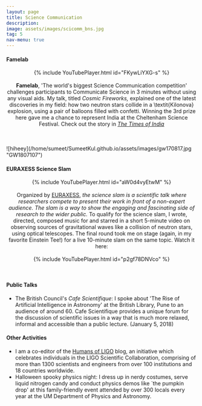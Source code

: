 ```yaml
---
layout: page
title: Science Communication 
description: 
image: assets/images/scicomm_bns.jpg
tag: 5
nav-menu: true
---
```



<!-- Main -->
<div id="main" class="alt" display:inline-block>

<!-- One -->
<section id="one">
        <div class="inner">


<h4> Famelab </h4>
<p style="text-align:center;">
{% include YouTubePlayer.html id="FKywLiYXG-s" %}
<br><br>
<b> Famelab</b>, 'The world's biggest Science Communication competition' challenges participants to Communicate Science in 3 minutes without using any visual aids. My talk, titled <i> Cosmic Fireworks, </i> explained one of the latest discoveries in my field: how two neutron stars collide in a \textit{Kilonova} explosion, using a pair of balloons filled with confetti. Winning the 3rd prize here gave me a chance to represent India at the Cheltenham Science Festival. Check out the story in <a href="https://timesofindia.indiatimes.com/city/pune/first-fame-lab-contest-unites-fine-arts-science/articleshow/57300934.cms" target="_blank"><i> The Times of India </i></a></p>
<br><br>
![hiheey](/home/sumeet/SumeetKul.github.io/assets/images/gw170817.jpg  "GW1807107")
<h4> EURAXESS Science Slam </h4>
<p style="text-align:center;">
{% include YouTubePlayer.html id="aW0d4vyEtwM" %}
<br><br>
   Organized by <a href="https://euraxess.ec.europa.eu/" target="_blank" rel="noopener noreferrer">EURAXESS</a>, <i> the science slam is a scientific talk where researchers compete to present their work in front of a non-expert audience. The slam is a way to show the engaging and fascinating side of research to the wider public. </i> To qualify for the science slam, I wrote, directed, composed music for and starred in a short 5-minute video on observing sources of gravitational waves like a collision of neutron stars, using optical telescopes. The final round took me on stage (again, in my favorite Einstein Tee!) for a live 10-minute slam on the same topic. Watch it here:
<br><br>
{% include YouTubePlayer.html id="p2gf78DNVco" %}
</p>
<br>
<h4> Public Talks </h4>

<ul>
<li> The British Council's <i>Cafe Scientifique</i>: I spoke about 'The Rise of Artificial Intelligence in Astronomy' at the British Library, Pune to an audience of around 60. Cafe Scientifique provides a unique forum for the discussion of scientific issues in a way that is much more relaxed, informal and accessible than a public lecture. (January 5, 2018) </li>
</ul>

<h4> Other Activities </h4>
<p>
<ul>
<li> I am a co-editor of the <a href="https://humansofligo.blogspot.com/" target="_blank" rel="noopener noreferrer">Humans of LIGO</a> blog, an initiative which celebrates individuals in the LIGO Scientific Collaboration, comprising of more than 1300 scientists and engineers from over 100 institutions and 18 countries worldwide.</li>
<li> Halloween spooky physics night: I dress up in nerdy costumes, serve liquid nitrogen candy and conduct physics demos like `the pumpkin drop' at this family-friendly event attended by over 300 locals every year at the UM Department of Physics and Astronomy.</li>
</ul>
